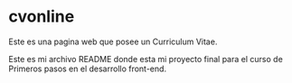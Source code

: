 # cvonline

Este es una pagina web que posee un Curriculum Vitae.

Este es mi archivo README donde esta mi proyecto final para el curso de Primeros pasos en el desarrollo front-end.
